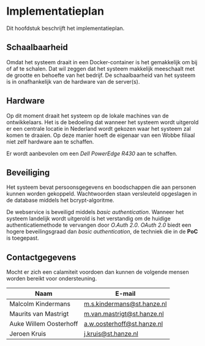 # Implementatieplan
Dit hoofdstuk beschrijft het implementatieplan.

## Schaalbaarheid
Omdat het systeem draait in een Docker-container is het gemakkelijk om bij of af te schalen. Dat
wil zeggen dat het systeem makkelijk meeschaalt met de grootte en behoefte van het bedrijf. De
schaalbaarheid van het systeem is in onafhankelijk van de hardware van de server(s). 

## Hardware
Op dit moment draait het systeem op de lokale machines van de ontwikkelaars. Het is de bedoeling
dat wanneer het systeem wordt uitgerold er een centrale locatie in Nederland wordt gekozen waar het
systeem zal komen te draaien. Op deze manier hoeft de eigenaar van een Wobbe filiaal niet zelf
hardware aan te schaffen.

Er wordt aanbevolen om een *Dell PowerEdge R430* aan te schaffen.

## Beveiliging
Het systeem bevat persoonsgegevens en boodschappen die aan personen kunnen worden gekoppeld.
Wachtwoorden staan versleuteld opgeslagen in de database middels het bcrypt-algoritme.

De webservice is beveiligd middels *basic authentication*. Wanneer het systeem landelijk wordt
uitgerold is het verstandig om de huidige authenticatiemethode te vervangen door *O.Auth 2.0*.
*OAuth 2.0* biedt een hogere beveilingsgraad dan *basic authentication*, de techniek die in de
__PoC__ is toegepast.

## Contactgegevens
Mocht er zich een calamiteit voordoen dan kunnen de volgende mensen worden bereikt voor ondersteuning.

| Naam                   | E-mail                      |
|------------------------|----------------------------|
| Malcolm Kindermans     | m.s.kindermans@st.hanze.nl |
| Maurits van Mastrigt   | m.van.mastrigt@st.hanze.nl |
| Auke Willem Oosterhoff | a.w.oosterhoff@st.hanze.nl |
| Jeroen Kruis           | j.kruis@st.hanze.nl        |
